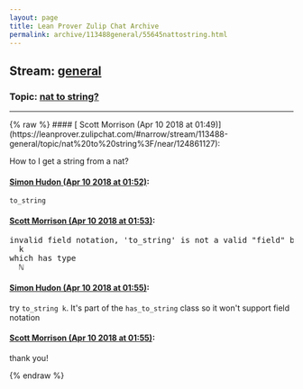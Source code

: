 ```yaml
---
layout: page
title: Lean Prover Zulip Chat Archive 
permalink: archive/113488general/55645nattostring.html
---
```


## Stream: [general](https://leanprover-community.github.io/archive/113488general/index.html)
### Topic: [nat to string?](https://leanprover-community.github.io/archive/113488general/55645nattostring.html)

---

<base href="https://leanprover.zulipchat.com">
{% raw %}
#### [ Scott Morrison (Apr 10 2018 at 01:49)](https://leanprover.zulipchat.com/#narrow/stream/113488-general/topic/nat%20to%20string%3F/near/124861127):
<p>How to I get a string from a nat?</p>

#### [ Simon Hudon (Apr 10 2018 at 01:52)](https://leanprover.zulipchat.com/#narrow/stream/113488-general/topic/nat%20to%20string%3F/near/124861272):
<p><code>to_string</code></p>

#### [ Scott Morrison (Apr 10 2018 at 01:53)](https://leanprover.zulipchat.com/#narrow/stream/113488-general/topic/nat%20to%20string%3F/near/124861290):
<div class="codehilite"><pre><span></span>invalid field notation, &#39;to_string&#39; is not a valid &quot;field&quot; because environment does not contain &#39;nat.to_string&#39;
  k
which has type
  ℕ
</pre></div>

#### [ Simon Hudon (Apr 10 2018 at 01:55)](https://leanprover.zulipchat.com/#narrow/stream/113488-general/topic/nat%20to%20string%3F/near/124861356):
<p>try <code>to_string k</code>. It's part of the <code>has_to_string</code> class so it won't support field notation</p>

#### [ Scott Morrison (Apr 10 2018 at 01:55)](https://leanprover.zulipchat.com/#narrow/stream/113488-general/topic/nat%20to%20string%3F/near/124861359):
<p>thank you!</p>


{% endraw %}
